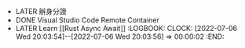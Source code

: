 - LATER 辦身分證
- DONE Visual Studio Code Remote Container
- LATER Learn [[Rust Async Await]]
  :LOGBOOK:
  CLOCK: [2022-07-06 Wed 20:03:54]--[2022-07-06 Wed 20:03:56] =>  00:00:02
  :END: